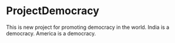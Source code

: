 # ProjectDemocracy
This is new project for promoting democracy in the world.
India is a democracy.
America is a democracy.